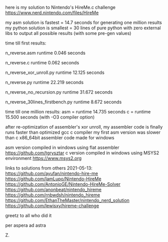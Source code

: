 here is my solution to Nintendo's HireMe.c challenge
https://www.nerd.nintendo.com/files/HireMe

my asm    solution is fastest  = 14.7 seconds for generating one million results
my python solution is smallest = 30   lines of pure python with zero external libs to output all possible results (with some pre-gen values)

time till first results:

n_reverse.asm
runtime 0.046 seconds

n_reverse.c
runtime 0.062 seconds

n_reverse_xor_unroll.py
runtime 12.125 seconds

n_reverse.py
runtime 22.219 seconds

n_reverse_no_recursion.py
runtime 31.672 seconds

n_reverse_30lines_firstbench.py
runtime 8.672 seconds 

time till one million results:
asm = runtime 14.735 seconds
c   = runtime 15.500 seconds (with -O3 compiler option)

after re-optimization of assembler's xor unroll,
my assembler code is finally runs faster than optimized gcc c compiler
my first asm version was slower than c
x86_64bit assembler code made for windows

asm version compiled in windows using flat assembler https://github.com/tgrysztar
c   version compiled in windows using MSYS2 environment https://www.msys2.org

links to solutions from others 2021-05-13:
https://github.com/ayufan/nintendo-hire-me
https://github.com/IamLupo/Nintendo-HireMe
https://github.com/AntonioGE/Nintendo-HireMe-Solver
https://github.com/anonbeat/nintendo_hireme
https://github.com/rnbwdsh/nintendo_hireme
https://github.com/EthanTheMaster/nintendo_nerd_solution
https://github.com/lewisxy/hireme-challenge

greetz to all who did it

per aspera ad astra

Z.

